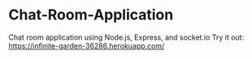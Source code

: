 # Chat-Room-Application
Chat room application using Node.js, Express, and socket.io
Try it out: https://infinite-garden-36286.herokuapp.com/
